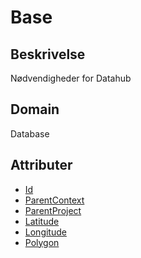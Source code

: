 # Base

## Beskrivelse

Nødvendigheder for Datahub

## Domain

Database

## Attributer

- [Id](../Attributes/Id.md)
- [ParentContext](../Attributes/ParentContext.md)
- [ParentProject](../Attributes/ParentProject.md)
- [Latitude](../Attributes/Latitude.md)
- [Longitude](../Attributes/Longitude.md)
- [Polygon](../Attributes/Polygon.md)
